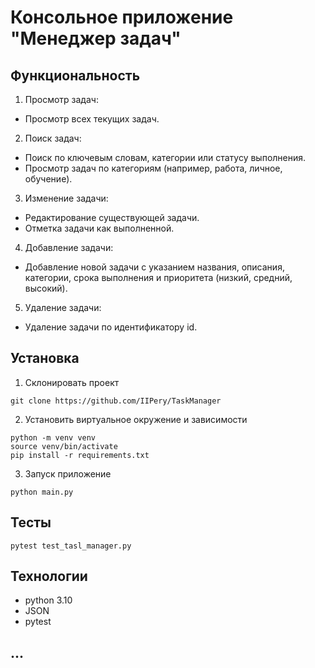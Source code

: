 # Консольное приложение "Менеджер задач"

## Функциональность
1. Просмотр задач:
- Просмотр всех текущих задач.
2. Поиск задач:
- Поиск по ключевым словам, категории или статусу выполнения.
- Просмотр задач по категориям (например, работа, личное, обучение).
3. Изменение задачи:
- Редактирование существующей задачи.
- Отметка задачи как выполненной.
4. Добавление задачи:
- Добавление новой задачи с указанием названия, описания, категории, срока
выполнения и приоритета (низкий, средний, высокий).
5. Удаление задачи:
- Удаление задачи по идентификатору id.



## Установка
1. Склонировать проект
```shell
git clone https://github.com/IIPery/TaskManager
```
2. Установить виртуальное окружение и зависимости
```shell
python -m venv venv
source venv/bin/activate
pip install -r requirements.txt
```
3. Запуск приложение
```shell
python main.py
```

## Тесты
```shell
pytest test_tasl_manager.py
```

## Технологии
- python 3.10
- JSON
- pytest

## ...